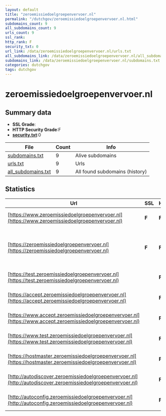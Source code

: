 ```yaml
---
layout: default
title: "zeroemissiedoelgroepenvervoer.nl"
permalink: "/dutchgov/zeroemissiedoelgroepenvervoer.nl.html"
subdomains_count: 9
all_subdomains_count: 9
urls_count: 9
ssl_rank: 
http_rank: F
security_txt: 0
url_link: /data/zeroemissiedoelgroepenvervoer.nl/urls.txt
all_subdomains_link: /data/zeroemissiedoelgroepenvervoer.nl/all_subdomains.txt
subdomains_link: /data/zeroemissiedoelgroepenvervoer.nl/subdomains.txt
categories: dutchgov
tags: dutchgov
---
```



# zeroemissiedoelgroepenvervoer.nl
## Summary data


 - **SSL Grade**:
 - **HTTP Security Grade**:F
 - **[security.txt](https://www.digitaleoverheid.nl/nieuws/standaard-security-txt-nu-verplicht-voor-overheid/)**:0


| File       | Count | Info |
|------------|-------|------|
|[subdomains.txt](/DutchGovScope/data/zeroemissiedoelgroepenvervoer.nl/subdomains.txt)|9|Alive subdomains|
|[urls.txt](/DutchGovScope/data/zeroemissiedoelgroepenvervoer.nl/urls.txt)|9|Urls|
|[all_subdomains.txt](/DutchGovScope/data/zeroemissiedoelgroepenvervoer.nl/all_subdomains.txt)|9|All found subdomains (history)|


## Statistics


| Url | SSL | HTTP | Server | Cookie | HSTS | CORS | CTO | CSP | XFO | XXP | RP |FP| Tech |Title |
|--------|-------|-------|------|------|------|------|------|------|------|------|------|------|------|------|
|[https://www.zeroemissiedoelgroepenvervoer.nl](https://www.zeroemissiedoelgroepenvervoer.nl)| **F**| **F**|Apache| | | | | | | | :white_check_mark: | |Apache HTTP Server||
|[https://zeroemissiedoelgroepenvervoer.nl](https://zeroemissiedoelgroepenvervoer.nl)| **F**| **F**|Apache| | | | | | | | :white_check_mark: | |Apache HTTP Server MySQL PHP WordPress|Site is undergoi...|
|[https://test.zeroemissiedoelgroepenvervoer.nl](https://test.zeroemissiedoelgroepenvervoer.nl)| | **F**|Apache| | | | | | | | :white_check_mark: | |Apache HTTP Server|test.zeroemissie...|
|[https://accept.zeroemissiedoelgroepenvervoer.nl](https://accept.zeroemissiedoelgroepenvervoer.nl)| | **F**|Apache| | | | | | | | :white_check_mark: | |Apache HTTP Server|accept.zeroemiss...|
|[https://www.accept.zeroemissiedoelgroepenvervoer.nl](https://www.accept.zeroemissiedoelgroepenvervoer.nl)| | **F**|Apache| | | | | | | | :white_check_mark: | |Apache HTTP Server|www.accept.zeroe...|
|[https://www.test.zeroemissiedoelgroepenvervoer.nl](https://www.test.zeroemissiedoelgroepenvervoer.nl)| | **F**|Apache| | | | | | | | :white_check_mark: | |Apache HTTP Server|www.test.zeroemi...|
|[https://hostmaster.zeroemissiedoelgroepenvervoer.nl](https://hostmaster.zeroemissiedoelgroepenvervoer.nl)| | **F**|Apache| | | | | | | | :white_check_mark: | |Apache HTTP Server||
|[http://autodiscover.zeroemissiedoelgroepenvervoer.nl](http://autodiscover.zeroemissiedoelgroepenvervoer.nl)| | **F**|Apache| | | | | | | | :white_check_mark: | |Apache HTTP Server||
|[http://autoconfig.zeroemissiedoelgroepenvervoer.nl](http://autoconfig.zeroemissiedoelgroepenvervoer.nl)| | **F**|Apache| | | | | | | | :white_check_mark: | |Apache HTTP Server||

